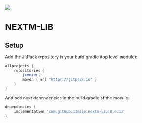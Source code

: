 
[![](https://jitpack.io/v/13mile/nextm-lib.svg)](https://jitpack.io/#13mile/nextm-lib)

# NEXTM-LIB


## Setup
Add the JitPack repository in your build.gradle (top level module):
```gradle
allprojects {
    repositories {
        jcenter()
        maven { url "https://jitpack.io" }
    }
}
```

And add next dependencies in the build.gradle of the module:
```gradle
dependencies {
    implementation 'com.github.13mile:nextm-lib:0.0.13'
}
```
